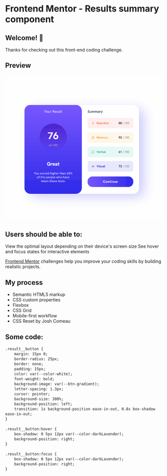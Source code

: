 # Frontend Mentor - Results summary component

## Welcome! 👋

Thanks for checking out this front-end coding challenge.

## Preview

![](/images/animation.gif)

## Users should be able to:

View the optimal layout depending on their device's screen size
See hover and focus states for interactive elements

[Frontend Mentor](https://www.frontendmentor.io) challenges help you improve your coding skills by building realistic projects.

## My process

- Semantic HTML5 markup
- CSS custom properties
- Flexbox
- CSS Grid
- Mobile-first workflow
- CSS Reset by Josh Comeau

## Some code:

```
.result__button {
    margin: 15px 0;
    border-radius: 25px;
    border: none;
    padding: 15px;
    color: var(--color-white);
    font-weight: bold;
    background-image: var(--btn-gradient);
    letter-spacing: 1.3px;
    cursor: pointer;
    background-size: 300%;
    background-position: left;
    transition: 1s background-position ease-in-out, 0.8s box-shadow ease-in-out;
}

.result__button:hover {
    box-shadow: 0 5px 12px var(--color-darkLavender);
    background-position: right;
}

.result__button:focus {
    box-shadow: 0 5px 12px var(--color-darkLavender);
    background-position: right;
}
```
